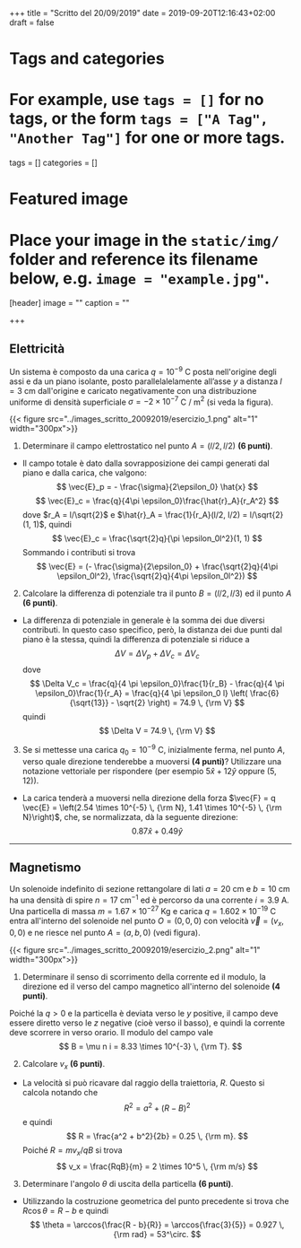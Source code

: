 +++
title = "Scritto del 20/09/2019"
date = 2019-09-20T12:16:43+02:00
draft = false

# Tags and categories
# For example, use `tags = []` for no tags, or the form `tags = ["A Tag", "Another Tag"]` for one or more tags.
tags = []
categories = []

# Featured image
# Place your image in the `static/img/` folder and reference its filename below, e.g. `image = "example.jpg"`.
[header]
image = ""
caption = ""

+++

## Elettricità

Un sistema è composto da una carica $q = 10^{-9}$ C posta nell'origine degli assi e da un piano isolante, posto parallelalelamente all’asse $y$ a distanza $l = 3$ cm dall'origine e caricato negativamente con una distribuzione uniforme di densità superficiale $\sigma = -2 \times 10^{-7}$ C / m$^2$ (si veda la figura).

{{< figure src="../images_scritto_20092019/esercizio_1.png" alt="1" width="300px">}}

1. Determinare il campo elettrostatico nel punto $A = (l/2, l/2)$ **(6 punti)**.

* Il campo totale è dato dalla sovrapposizione dei campi generati dal piano e dalla carica, che valgono:
$$
\vec{E}_p = - \frac{\sigma}{2\epsilon_0} \hat{x}
$$
$$
\vec{E}_c = \frac{q}{4\pi \epsilon_0}\frac{\hat{r}_A}{r_A^2}
$$
dove $r_A = l/\sqrt{2}$ e $\hat{r}_A = \frac{1}{r_A}(l/2, l/2) = l/\sqrt{2}(1, 1)$, quindi
$$
\vec{E}_c = \frac{\sqrt{2}q}{\pi \epsilon_0l^2}(1, 1)
$$
Sommando i contributi si trova
$$
\vec{E} = (- \frac{\sigma}{2\epsilon_0} + \frac{\sqrt{2}q}{4\pi \epsilon_0l^2}, \frac{\sqrt{2}q}{4\pi \epsilon_0l^2})
$$

2. Calcolare la differenza di potenziale tra il punto $B = (l/2, l/3)$ ed il punto $A$ **(6 punti)**.

* La differenza di potenziale in generale è la somma dei due diversi contributi. In questo caso specifico, però, la distanza dei due punti dal piano è la stessa, quindi la differenza di potenziale si riduce a
$$
\Delta V = \Delta V_p + \Delta V_c = \Delta V_c
$$
dove
$$
\Delta V_c = \frac{q}{4 \pi \epsilon_0}\frac{1}{r_B} - \frac{q}{4 \pi \epsilon_0}\frac{1}{r_A} = \frac{q}{4 \pi \epsilon_0 l} \left( \frac{6}{\sqrt{13}} - \sqrt{2} \right) = 74.9 \, {\rm V}
$$
quindi
$$
\Delta V = 74.9 \, {\rm V}
$$

3. Se si mettesse una carica $q_0 = 10^{-9}$ C, inizialmente ferma, nel punto $A$, verso quale direzione tenderebbe a muoversi **(4 punti)**? Utilizzare una notazione vettoriale per rispondere (per esempio $5 \hat{x} + 12 \hat{y}$ oppure $(5, 12)$).

* La carica tenderà a muoversi nella direzione della forza $\vec{F} = q \vec{E} = \left(2.54 \times 10^{-5} \, {\rm N}, 1.41 \times 10^{-5} \, {\rm N}\right)$, che, se normalizzata, dà la seguente direzione:
$$
0.87 \hat{x} + 0.49 \hat{y}
$$

---

## Magnetismo

Un solenoide indefinito di sezione rettangolare di lati $a = 20$ cm e $b = 10$ cm ha una densità di spire $n = 17$ cm$^{-1}$ ed è percorso da una corrente $i = 3.9$ A. Una particella di massa $m = 1.67 \times 10^{-27}$ Kg e carica $q = 1.602 \times 10^{-19}$ C entra all'interno del solenoide nel punto $O = (0, 0, 0)$ con velocità $\vec{v} = (v_x, 0, 0)$ e ne riesce nel punto $A = (a, b, 0)$ (vedi figura). 

{{< figure src="../images_scritto_20092019/esercizio_2.png" alt="1" width="300px">}}

1. Determinare il senso di scorrimento della corrente ed il modulo, la direzione ed il verso del campo magnetico all'interno del solenoide **(4 punti)**.

Poiché la $q > 0$ e la particella è deviata verso le $y$ positive, il campo deve essere diretto verso le $z$ negative (cioè verso il basso), e quindi la corrente deve scorrere in verso orario. Il modulo del campo vale
$$
B = \mu n i = 8.33 \times 10^{-3} \, {\rm T}.
$$

2. Calcolare $v_x$ **(6 punti)**.

* La velocità si può ricavare dal raggio della traiettoria, $R$. Questo si calcola notando che
$$
R^2 = a^2 + (R - B)^2
$$
e quindi
$$
R = \frac{a^2 + b^2}{2b} = 0.25 \, {\rm m}.
$$
Poiché $R = mv_x / qB$ si trova
$$
v_x = \frac{RqB}{m} = 2 \times 10^5 \, {\rm m/s}
$$

3. Determinare l'angolo $\theta$ di uscita della particella **(6 punti)**.

* Utilizzando la costruzione geometrica del punto precedente si trova che $R \cos{\theta} = R - b$ e quindi
$$
\theta = \arccos{\frac{R - b}{R}} = \arccos{\frac{3}{5}} = 0.927 \, {\rm rad} = 53^\circ.
$$

